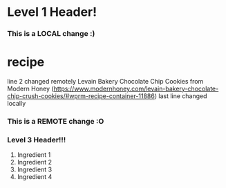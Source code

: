 # Level 1 Header!
### This is a LOCAL change :)
# recipe
line 2 changed remotely
Levain Bakery Chocolate Chip Cookies 
from Modern Honey (https://www.modernhoney.com/levain-bakery-chocolate-chip-crush-cookies/#wprm-recipe-container-11886)
last line changed locally
### This is a REMOTE change :O
### Level 3 Header!!!
1. Ingredient 1
2. Ingredient 2
3. Ingredient 3
4. Ingredient 4